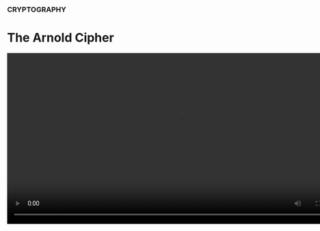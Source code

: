 ### CRYPTOGRAPHY
# The Arnold Cipher

<div align="center">
  <video src="https://github.com/alphyos/CyberStart-2023/assets/116646389/54387fcc-ccf8-4703-817a-fc4fa858537c" width="800" />
</div>

